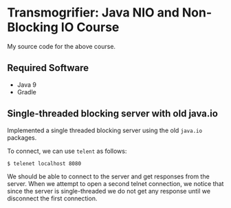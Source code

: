# Transmogrifier: Java NIO and Non-Blocking IO Course

My source code for the above course.

## Required Software

- Java 9
- Gradle

## Single-threaded blocking server with old java.io

Implemented a single threaded blocking server using the old `java.io` packages.

To connect, we can use `telent` as follows:

```bash
$ telenet localhost 8080 
```

We should be able to connect to the server and get responses from the server.
When we attempt to open a second telnet connection, we notice that since the
server is single-threaded we do not get any response until we disconnect the first
connection.
